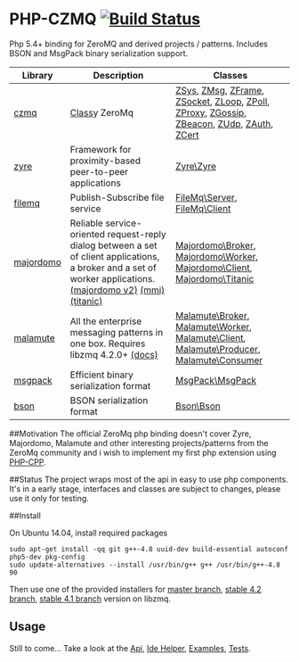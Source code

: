 PHP-CZMQ [![Build Status](https://travis-ci.org/goddanao/php-czmq.svg)](https://travis-ci.org/goddanao/php-czmq)
================
Php 5.4+ binding for ZeroMQ and derived projects / patterns. Includes BSON and MsgPack binary serialization support.

Library | Description | Classes
--- | --- | ---
[czmq](https://github.com/zeromq/czmq) | [Class](http://rfc.zeromq.org/spec:21)y ZeroMq | [ZSys](https://github.com/goddanao/php-czmq/blob/master/api/ZSys.md), [ZMsg](https://github.com/goddanao/php-czmq/blob/master/api/ZMsg.md), [ZFrame](https://github.com/goddanao/php-czmq/blob/master/api/ZFrame.md), [ZSocket](https://github.com/goddanao/php-czmq/blob/master/api/ZSocket.md), [ZLoop](https://github.com/goddanao/php-czmq/blob/master/api/ZLoop.md), [ZPoll](https://github.com/goddanao/php-czmq/blob/master/api/ZPoll.md), [ZProxy](https://github.com/goddanao/php-czmq/blob/master/api/ZProxy.md), [ZGossip](https://github.com/goddanao/php-czmq/blob/master/api/ZGossip.md), [ZBeacon](https://github.com/goddanao/php-czmq/blob/master/api/ZBeacon.md), [ZUdp](https://github.com/goddanao/php-czmq/blob/master/api/ZUdp.md), [ZAuth](https://github.com/goddanao/php-czmq/blob/master/api/ZAuth.md), [ZCert](https://github.com/goddanao/php-czmq/blob/master/api/ZCert.md)
[zyre](https://github.com/zeromq/zyre) | Framework for proximity-based peer-to-peer applications | [Zyre\Zyre](https://github.com/goddanao/php-czmq/blob/master/api/Zyre-Zyre.md)
[filemq](https://github.com/zeromq/filemq) | Publish-Subscribe file service | [FileMq\Server](https://github.com/goddanao/php-czmq/blob/master/api/FileMq-Server.md), [FileMq\Client](https://github.com/goddanao/php-czmq/blob/master/api/FileMq-Client.md)
[majordomo](https://github.com/zeromq/majordomo) | Reliable service-oriented request-reply dialog between a set of client applications, a broker and a set of worker applications. [(majordomo v2)](http://rfc.zeromq.org/spec:18) [(mmi)](http://rfc.zeromq.org/spec:8) [(titanic)](http://rfc.zeromq.org/spec:9) | [Majordomo\Broker](https://github.com/goddanao/php-czmq/blob/master/api/Majordomo-Broker.md), [Majordomo\Worker](https://github.com/goddanao/php-czmq/blob/master/api/Majordomo-Worker.md), [Majordomo\Client](https://github.com/goddanao/php-czmq/blob/master/api/Majordomo-Client.md), [Majordomo\Titanic](https://github.com/goddanao/php-czmq/blob/master/api/Majordomo-Titanic.md)
[malamute](https://github.com/zeromq/malamute) | All the enterprise messaging patterns in one box. Requires libzmq 4.2.0+ [(docs)](https://github.com/zeromq/malamute/blob/master/MALAMUTE.md) | [Malamute\Broker](https://github.com/goddanao/php-czmq/blob/master/api/Malamute-Broker.md), [Malamute\Worker](https://github.com/goddanao/php-czmq/blob/master/api/Malamute-Worker.md), [Malamute\Client](https://github.com/goddanao/php-czmq/blob/master/api/Malamute-Client.md), [Malamute\Producer](https://github.com/goddanao/php-czmq/blob/master/api/Malamute-Producer.md), [Malamute\Consumer](https://github.com/goddanao/php-czmq/blob/master/api/Malamute-Consumer.md)
[msgpack](https://github.com/msgpack/msgpack-c) | Efficient binary serialization format | [MsgPack\MsgPack](https://github.com/goddanao/php-czmq/blob/master/api/MsgPack-MsgPack.md)
[bson](https://github.com/mongodb/libbson) | BSON serialization format | [Bson\Bson](https://github.com/goddanao/php-czmq/blob/master/api/Bson-Bson.md)

##Motivation
The official ZeroMq php binding doesn't cover Zyre, Majordomo, Malamute and other interesting projects/patterns from the ZeroMq community and i wish to implement my first php extension using [PHP-CPP](http://www.php-cpp.com/).

##Status
The project wraps most of the api in easy to use php components. It's in a early stage, interfaces and classes are subject to changes, please use it only for testing.

##Install

On Ubuntu 14.04, install required packages
```
sudo apt-get install -qq git g++-4.8 uuid-dev build-essential autoconf php5-dev pkg-config
sudo update-alternatives --install /usr/bin/g++ g++ /usr/bin/g++-4.8 90
```

Then use one of the provided installers for [master branch](https://github.com/goddanao/php-czmq/blob/master/install/install-master.sh), [stable 4.2 branch](https://github.com/goddanao/php-czmq/blob/master/install/install-stable-4.2.sh), [stable 4.1 branch](https://github.com/goddanao/php-czmq/blob/master/install/install-stable-4.1.sh) version on libzmq.

## Usage
Still to come... Take a look at the [Api](https://github.com/goddanao/php-czmq/blob/master/api/ApiIndex.md), [Ide Helper](https://github.com/goddanao/php-czmq/blob/master/ide_helper.php), [Examples](https://github.com/goddanao/php-czmq/tree/master/examples), [Tests](https://github.com/goddanao/php-czmq/tree/master/tests).
